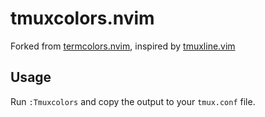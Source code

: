 # tmuxcolors.nvim

Forked from [termcolors.nvim](https://github.com/psliwka/termcolors.nvim), inspired by [tmuxline.vim](https://github.com/edkolev/tmuxline.vim)

## Usage

Run `:Tmuxcolors` and copy the output to your `tmux.conf` file.
